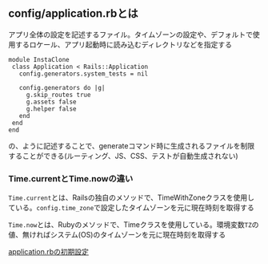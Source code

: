 ## config/application.rbとは

アプリ全体の設定を記述するファイル。タイムゾーンの設定や、デフォルトで使用するロケール、アプリ起動時に読み込むディレクトリなどを指定する

```
module InstaClone
 class Application < Rails::Application
   config.generators.system_tests = nil

   config.generators do |g|
     g.skip_routes true
     g.assets false
     g.helper false
   end
 end
end
```
の、ように記述することで、generateコマンド時に生成されるファイルを制限することができる(ルーティング、JS、CSS、テストが自動生成されない)

### Time.currentとTime.nowの違い

`Time.current`とは、Railsの独自のメソッドで、TimeWithZoneクラスを使用している。`config.time_zone`で設定したタイムゾーンを元に現在時刻を取得する

`Time.now`とは、Rubyのメソッドで、Timeクラスを使用している。環境変数`TZ`の値、無ければシステム(OS)のタイムゾーンを元に現在時刻を取得する

[application.rbの初期設定](https://blog.cloud-acct.com/posts/u-rails-applicationrb-settings/)
